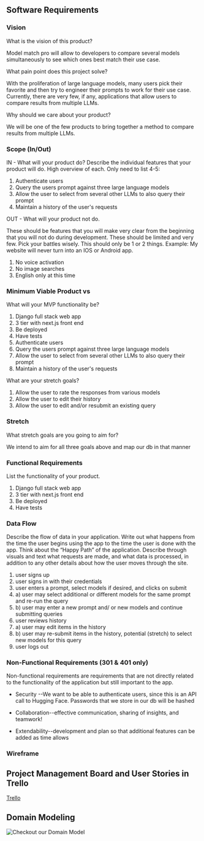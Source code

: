 ## Software Requirements

### Vision

What is the vision of this product?

Model match pro will allow to developers to compare several models simultaneously to see which ones best match their use case.

What pain point does this project solve?

With the proliferation of large language models, many users pick their favorite and then try to engineer their prompts to work for their use case. Currently, there are very few, if any, applications that allow users to compare results from multiple LLMs. 

Why should we care about your product?

We will be one of the few products to bring together a method to compare results from multiple LLMs. 

### Scope (In/Out)

IN - What will your product do? 
Describe the individual features that your product will do.
High overview of each. Only need to list 4-5:

1. Authenticate users
2. Query the users prompt against three large language models
3. Allow the user to select from several other LLMs to also query their prompt
4. Maintain a history of the user's requests 

OUT - What will your product not do.

These should be features that you will make very clear from the beginning that you will not do during development. These should be limited and very few. Pick your battles wisely. This should only be 1 or 2 things. Example: My website will never turn into an IOS or Android app.

1. No voice activation
2. No image searches
3. English only at this time

### Minimum Viable Product vs

What will your MVP functionality be?

1. Django full stack web app
2. 3 tier with next.js front end
3. Be deployed
4. Have tests
5. Authenticate users
6. Query the users prompt against three large language models
7. Allow the user to select from several other LLMs to also query their prompt
8. Maintain a history of the user's requests 

What are your stretch goals?

1. Allow the user to rate the responses from various models
2. Allow the user to edit their history 
3. Allow the user to edit and/or resubmit an existing query 

### Stretch

What stretch goals are you going to aim for?

We intend to aim for all three goals above and map our db in that manner

### Functional Requirements

List the functionality of your product. 

1. Django full stack web app
2. 3 tier with next.js front end
3. Be deployed
4. Have tests

### Data Flow

Describe the flow of data in your application. Write out what happens from the time the user begins using the app to the time the user is done with the app. Think about the “Happy Path” of the application. Describe through visuals and text what requests are made, and what data is processed, in addition to any other details about how the user moves through the site.

1. user signs up
2. user signs in with their credentials
3. user enters a prompt, select models if desired, and clicks on submit
4. a) user may select additional or different models for the same prompt and re-run the query
4. b) user may enter a new prompt and/ or new models and continue submitting queries
5. user reviews history
5. a) user may edit items in the history
5. b) user may re-submit items in the history, potential (stretch) to select new models for this query
6. user logs out

### Non-Functional Requirements (301 & 401 only)

Non-functional requirements are requirements that are not directly related to the functionality of the application but still important to the app.

- Security --We want to be able to authenticate users, since this is an API call to Hugging Face. Passwords that we store in our db will be hashed

- Collaboration--effective communication, sharing of insights, and teamwork! 

- Extendability--development and plan so that additional features can be added as time allows 

### Wireframe



## Project Management Board and User Stories in Trello

[Trello](https://trello.com/b/KQ43ftez/model-match-pro)

## Domain Modeling

![Checkout our Domain Model](images/)
